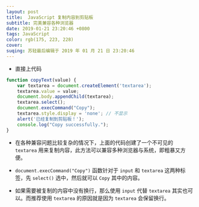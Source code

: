 ```yaml
---
layout: post
title:  JavaScript 复制内容到剪贴板
subtitle: 完美兼容各种浏览器
date: 2019-01-21 23:20:46 +0800
tags: JavaScript
color: rgb(175, 223, 228)
cover:
suqing: 苏轻最后编辑于 2019 年 01 月 21 日 23:20:46
---
```


- 直接上代码

```javascript
function copyText(value) {
	var textarea = document.createElement('textarea');
	textarea.value = value;
	document.body.appendChild(textarea);
	textarea.select();
	document.execCommand("Copy");
	textarea.style.display = 'none'; // 不显示
	alert('已经复制到剪贴板！');
	console.log("Copy successfully.");
}
```

- 在各种兼容问题比较复杂的情况下，上面的代码创建了一个不可见的 `textarea` 用来复制内容，此方法可以兼容多种浏览器与系统，即粗暴又方便。

- `document.execCommand("Copy")` 函数针对于 `input` 和 `textarea` 这两种标签，先 `select()` 选中，然后就可以 `Copy` 其中的内容。

- 如果需要被复制的内容中没有换行，那么使用 `input` 代替 `textarea` 其实也可以。而推荐使用 `textarea` 的原因就是因为 `textarea` 会保留换行。
